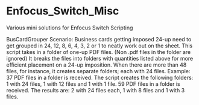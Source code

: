 # Enfocus_Switch_Misc
Various mini solutions for Enfocus Switch Scripting

BusCardGrouper
Scenario: 
Business cards getting imposed 24-up need to get grouped in 24, 12, 8, 6, 4, 3, 2 or 1 to neatly work out on the sheet. This script takes in a folder of one-up PDF files. (Non .pdf files in the folder are ignored) It breaks the files into folders with quantities listed above for more efficient placement on a 24-up imposition. When there are more than 48 files, for instance, it creates separate folders; each with 24 files.
Example:
37 PDF files in a folder is received. The script creates the following folders: 1 with 24 files, 1 with 12 files and 1 with 1 file.
59 PDF files in a folder is received. The results are: 2 with 24 files each, 1 with 8 files and 1 with 3 files.
